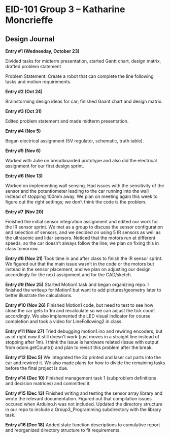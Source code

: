 # EID-101 Group 3 – Katharine Moncrieffe 

## Design Journal 

 
**Entry #1 (Wednesday, October 23)**

Divided tasks for midterm presentation, started Gantt chart, design matrix, drafted problem statement 

Problem Statement: Create a robot that can complete the line following tasks and motion requirements.  

**Entry #2 (Oct 24)**

Brainstorming design ideas for car; finished Gaant chart and design matrix.  
 
**Entry #3 (Oct 31)**

Edited problem statement and made midterm presentation.  

**Entry #4 (Nov 5)**

Began electrical assignment (5V regulator, schematic, truth table).  

**Entry #5 (Nov 6)** 

Worked with Julie on breadboarded prototype and also did the electrical assignment for our first design sprint.  

**Entry #6 (Nov 13)** 

Worked on implementing wall sensing. Had issues with the sensitivity of the sensor and the potentiometer leading to the car running into the wall instead of stopping 100mm away. We plan on meeting again this week to figure out the right settings; we don’t think the code is the problem.  

**Entry #7 (Nov 20)**

Finished the initial sensor integration assignment and edited our work for the IR sensor sprint. We met as a group to discuss the sensor configuration and selection of sensors, and we decided on using 5 IR sensors as well as the ultrasonic and lidar sensors. Noticed that the motors run at different speeds, so the car doesn’t always follow the line; we plan on fixing this in class tomorrow.  

**Entry #8 (Nov 21)**
Took time in and after class to finish the IR sensor sprint. We figured out that the main issue wasn’t in the code or the motors but instead in the sensor placement, and we plan on adjusting our design accordingly for the next assignment and for the CAD/sketch.

**Entry #9 (Nov 25)**
Started Motion1 task and began organizing repo. I finished the writeup for Motion1 but want to add pictures/geometry later to better illustrate the calculations. 

**Entry #10 (Nov 26)**
Finished Motion1 code, but need to test to see how close the car gets to 1m and recalculate so we can adjust the tick count accordingly.
We also implemented the LED visual indicator for course completion and took a video for LineFollowing2 in class.

**Entry #11 (Nov 27)**
Tried debugging motion1.ino and rewiring encoders, but as of right now it still doesn't work (just moves in a straight line instead of stopping after 1m). I think the issue is hardware related (issue with output from odom.getCount()) and plan to revisit this problem after the break.

**Entry #12 (Dec 5)**
We integrated the 3d printed and laser cut parts into the car and rewired it. We also made plans for how to divide the remaining tasks before the final project is due. 

**Entry #14 (Dec 10)**
Finished management task 1 (subproblem definitions and decision matrices) and committed it.

**Entry #15 (Dec 13)**
Finished writing and testing the sensor array library and wrote the relevant documentation. Figured out that compilation issues occured when Arduino.h was not included. Updated the directory structure in our repo to include a Group3_Programming subdirectory with the library task.

**Entry #16 (Dec 18)**
Added state function descriptions to cumulative report and reorganized directory structure to fit requirements. 
